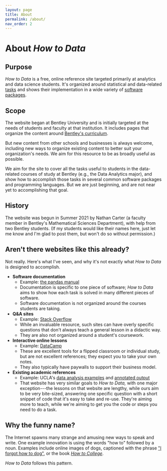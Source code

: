```yaml
---
layout: page
title: About
permalink: /about/
nav_order: 2
---
```


# About *How to Data*

## Purpose

*How to Data* is a free, online reference site targeted primarily at analytics
and data science students.  It's organized around statistical and data-related
[tasks](../tasks) and shows their implementation in a wide variety of
[software packages](../software).

## Scope

The website began at Bentley University and is initially targeted at the needs
of students and faculty at that institution.  It includes pages that organize
the content around [Bentley's curriculum](../topics).

But new content from other schools and businesses is always welcome, including
new ways to organize existing content to better suit your organization's needs.
We aim for this resource to be as broadly useful as possible.

We aim for the site to cover all the tasks useful to students in the
data-related courses of study at Bentley (e.g., the Data Analytics major), and
show how to accomplish those tasks in several common software packages and
programming languages.  But we are just beginning, and are not near yet to
accomplishing that goal.

## History

The website was begun in Summer 2021 by Nathan Carter (a faculty member in
Bentley's Mathematical Sciences Department), with help from two Bentley
students.  (If my students would like their names here, just let me know and
I'm glad to post them, but won't do so without permission.)

## Aren't there websites like this already?

Not really.  Here's what I've seen, and why it's not exactly what *How to Data*
is designed to accomplish.

 * **Software documentation**
    * Example: [the pandas manual](https://pandas.pydata.org/docs/reference/index.html)
    * Documentation is specific to one piece of software; *How to Data* aims
      to show how each task is solved in many different pieces of software.
    * Software documentation is not organized around the courses students are
      taking.
 * **Q&A sites**
    * Example: [Stack Overflow](https://stackoverflow.com/)
    * While an invaluable resource, such sites can have overly specific questions
      that don't always teach a general lesson in a didactic way.
    * They are also not organized around a student's coursework.
 * **Interactive online lessons**
    * Example: [DataCamp](http://www.datacamp.com/)
    * These are excellent tools for a flipped classroom or individual study,
      but are not excellent references; they expect you to take your own notes.
    * They also typically have paywalls to support their business model.
 * **Existing academic references**
    * Example: UCLA's [data analysis examples](https://stats.idre.ucla.edu/other/dae/)
      and [annotated output](https://stats.idre.ucla.edu/other/annotatedoutput/)
    * That website has very similar goals to *How to Data,* with one major
      exception---the lessons on that website are lengthy, while ours aim to
      be very bite-sized, answering one specific question with a short snippet
      of code that it's easy to take and re-use.  They're aiming more to teach,
      while we're aiming to get you the code or steps you need to do a task.

## Why the funny name?

The Internet spawns many strange and amusing new ways to speak and write.
One example innovation is using the words "how to" followed by a noun.
Examples include online images of dogs, captioned with the phrase
["I forgot how to dog"](https://www.google.com/search?q=i+forgot+how+to+dog&tbm=isch),
or the book [*How to College*](https://www.amazon.com/How-College-Before-Youre-There-ebook/dp/B07J4NX4XF).

*How to Data* follows this pattern.
